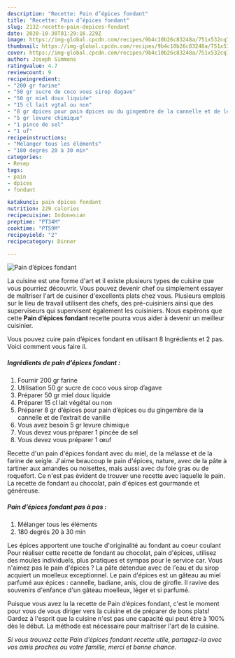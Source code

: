 ```yaml
---
description: "Recette: Pain d’épices fondant"
title: "Recette: Pain d’épices fondant"
slug: 2132-recette-pain-depices-fondant
date: 2020-10-30T01:29:16.229Z
image: https://img-global.cpcdn.com/recipes/9b4c10b26c83248a/751x532cq70/pain-depices-fondant-photo-principale-de-la-recette.jpg
thumbnail: https://img-global.cpcdn.com/recipes/9b4c10b26c83248a/751x532cq70/pain-depices-fondant-photo-principale-de-la-recette.jpg
cover: https://img-global.cpcdn.com/recipes/9b4c10b26c83248a/751x532cq70/pain-depices-fondant-photo-principale-de-la-recette.jpg
author: Joseph Simmons
ratingvalue: 4.7
reviewcount: 9
recipeingredient:
- "200 gr farine"
- "50 gr sucre de coco vous sirop dagave"
- "50 gr miel doux liquide"
- "15 cl lait vgtal ou non"
- "8 gr dpices pour pain dpices ou du gingembre de la cannelle et de lextrait de vanille"
- "5 gr levure chimique"
- "1 pince de sel"
- "1 uf"
recipeinstructions:
- "Mélanger tous les éléments"
- "180 degrés 20 à 30 min"
categories:
- Resep
tags:
- pain
- dpices
- fondant

katakunci: pain dpices fondant 
nutrition: 229 calories
recipecuisine: Indonesian
preptime: "PT34M"
cooktime: "PT59M"
recipeyield: "2"
recipecategory: Dinner

---
```



![Pain d’épices fondant](https://img-global.cpcdn.com/recipes/9b4c10b26c83248a/751x532cq70/pain-depices-fondant-photo-principale-de-la-recette.jpg)

La cuisine est une forme d'art et il existe plusieurs types de cuisine que vous pourriez découvrir. Vous pouvez devenir chef ou simplement essayer de maîtriser l'art de cuisiner d'excellents plats chez vous. Plusieurs emplois sur le lieu de travail utilisent des chefs, des pré-cuisiniers ainsi que des superviseurs qui supervisent également les cuisiniers. Nous espérons que cette <strong> Pain d’épices fondant </strong> recette pourra vous aider à devenir un meilleur cuisinier.

<!--inarticleads1-->

Vous pouvez cuire pain d’épices fondant en utilisant 8 Ingrédients et 2 pas. Voici comment vous faire il.

##### Ingrédients de pain d’épices fondant :

1. Fournir 200 gr farine
1. Utilisation 50 gr sucre de coco vous sirop d’agave
1. Préparer 50 gr miel doux liquide
1. Préparer 15 cl lait végétal ou non
1. Préparer 8 gr d’épices pour pain d’épices ou du gingembre de la cannelle et de l’extrait de vanille
1. Vous avez besoin 5 gr levure chimique
1. Vous devez vous préparer 1 pincée de sel
1. Vous devez vous préparer 1 œuf


Recette d&#39;un pain d&#39;épices fondant avec du miel, de la mélasse et de la farine de seigle. J&#39;aime beaucoup le pain d&#39;épices, nature, avec de la pâte à tartiner aux amandes ou noisettes, mais aussi avec du foie gras ou de roquefort. Ce n&#39;est pas évident de trouver une recette avec laquelle le pain. La recette de fondant au chocolat, pain d&#39;épices est gourmande et généreuse. 

<!--inarticleads2-->

##### Pain d’épices fondant pas à pas :

1. Mélanger tous les éléments
1. 180 degrés 20 à 30 min


Les épices apportent une touche d&#39;originalité au fondant au coeur coulant Pour réaliser cette recette de fondant au chocolat, pain d&#39;épices, utilisez des moules individuels, plus pratiques et sympas pour le service car. Vous n&#39;aimez pas le pain d&#39;épices ? La pâte détendue avec de l&#39;eau et du sirop acquiert un moelleux exceptionnel. Le pain d&#39;épices est un gâteau au miel parfumé aux épices : cannelle, badiane, anis, clou de girofle. Il ravive des souvenirs d&#39;enfance d&#39;un gâteau moelleux, léger et si parfumé. 

<!--inarticleads1-->

<p>
Puisque vous avez lu la recette de Pain d’épices fondant, c'est le moment pour vous de vous diriger vers la cuisine et de préparer de bons plats! Gardez à l'esprit que la cuisine n'est pas une capacité qui peut être à 100% dès le début. La méthode est nécessaire pour maîtriser l'art de la cuisine.
</p>

<p>
<i>Si vous trouvez cette Pain d’épices fondant recette utile, partagez-la avec vos amis proches ou votre famille, merci et bonne chance.</i>
</p>
